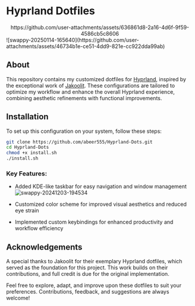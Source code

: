 # Hyprland Dotfiles
<div align="center">
https://github.com/user-attachments/assets/636861d8-2a16-4d6f-9f59-4586cb5c8606
</div>
![swappy-20250114-165640](https://github.com/user-attachments/assets/46734b1e-ce51-4dd9-821e-cc922dda99ab)

## About  

This repository contains my customized dotfiles for [Hyprland](https://github.com/hyprwm/Hyprland), inspired by the exceptional work of [Jakoolit](https://github.com/JaKooLit). These configurations are tailored to optimize my workflow and enhance the overall Hyprland experience, combining aesthetic refinements with functional improvements.  

## Installation  

To set up this configuration on your system, follow these steps:  

```bash  
git clone https://github.com/abeer555/Hyprland-Dots.git  
cd Hyprland-Dots  
chmod +x install.sh  
./install.sh  
```

### Key Features:
- Added KDE-like taskbar for easy navigation and window management
![swappy-20241203-194534](https://github.com/user-attachments/assets/8e2a7132-de32-4510-a374-b513ebc67dca)

- Customized color scheme for improved visual aesthetics and reduced eye strain
- Implemented custom keybindings for enhanced productivity and workflow efficiency


## Acknowledgements

A special thanks to Jakoolit for their exemplary Hyprland dotfiles, which served as the foundation for this project. This work builds on their contributions, and full credit is due for the original implementation.

Feel free to explore, adapt, and improve upon these dotfiles to suit your preferences. Contributions, feedback, and suggestions are always welcome!
